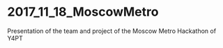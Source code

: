 # 2017_11_18_MoscowMetro
Presentation of the team and project of the Moscow Metro Hackathon of Y4PT
